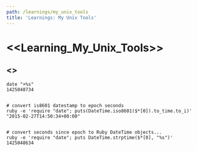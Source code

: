 ```yaml
---
path: /learnings/my_unix_tools
title: 'Learnings: My Unix Tools'
---
```

# <<Learning_My_Unix_Tools>>

## <<UnixEpochTimeUtilities>>

    date "+%s"
    1425048734


    # convert is8601 datestamp to epoch seconds
    ruby -e 'require "date"; puts(DateTime.iso8601($*[0]).to_time.to_i)' "2015-02-27T14:50:34+00:00"


    # convert seconds since epoch to Ruby DateTime objects...
    ruby -e 'require "date"; puts DateTime.strptime($*[0], "%s")' 1425048634
